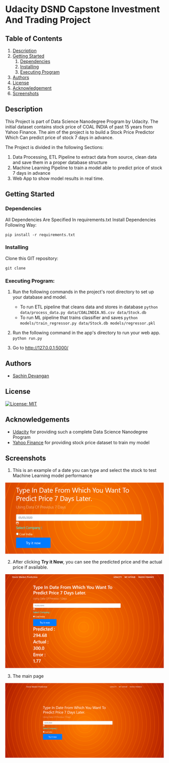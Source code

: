 # Udacity DSND Capstone Investment And Trading Project


## Table of Contents
1. [Description](#description)
2. [Getting Started](#getting_started)
	1. [Dependencies](#dependencies)
	2. [Installing](#installing)
	3. [Executing Program](#executing)
3. [Authors](#authors)
4. [License](#license)
5. [Acknowledgement](#acknowledgement)
6. [Screenshots](#screenshots)

<a name="descripton"></a>
## Description

This Project is part of Data Science Nanodegree Program by Udacity.
The initial dataset contains stock price of COAL INDIA of past 15 years from Yahoo Finance. 
The aim of the project is to build a Stock Price Predictor Which Can predict price of stock 7 days in advance.

The Project is divided in the following Sections:

1. Data Processing, ETL Pipeline to extract data from source, clean data and save them in a proper database structure
2. Machine Learning Pipeline to train a model able to predict price of stock 7 days in advance
3. Web App to show model results in real time. 

<a name="getting_started"></a>
## Getting Started

<a name="dependencies"></a>
### Dependencies
All Dependencies Are Specified In requirements.txt
Install Dependencies Following Way:
```
pip install -r requirements.txt
```

<a name="installing"></a>
### Installing
Clone this GIT repository:
```
git clone 
```
<a name="executing"></a>
### Executing Program:
1. Run the following commands in the project's root directory to set up your database and model.

    - To run ETL pipeline that cleans data and stores in database
        `python data/process_data.py data/COALINDIA.NS.csv data/Stock.db`
    - To run ML pipeline that trains classifier and saves
        `python models/train_regressor.py data/Stock.db models/regressor.pkl`

2. Run the following command in the app's directory to run your web app.
    `python run.py`

3. Go to http://127.0.0.1:5000/


<a name="authors"></a>
## Authors

* [Sachin Devangan](https://github.com/sachindevangan)

<a name="license"></a>
## License
[![License: MIT](https://img.shields.io/badge/License-MIT-yellow.svg)](https://opensource.org/licenses/MIT)

<a name="acknowledgement"></a>
## Acknowledgements

* [Udacity](https://www.udacity.com/) for providing such a complete Data Science Nanodegree Program
* [Yahoo Finance](https://in.finance.yahoo.com/) for providing stock price dataset to train my model

<a name="screenshots"></a>
## Screenshots

1. This is an example of a date you can type and select the stock to test Machine Learning model performance

![Sample Input](screenshots/sample_input.PNG)

2. After clicking **Try it Now**, you can see the predicted price and the actual price if available.

![Sample Output](screenshots/sample_output.PNG)

3. The main page

![Main Page](screenshots/main_page.PNG)
